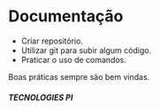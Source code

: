 # Documentação

- Criar repositório.
- Utilizar git para subir algum código.
- Praticar o uso de comandos.

Boas práticas sempre são bem vindas.

##### *TECNOLOGIES PI*
